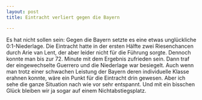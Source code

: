 ```yaml
---
layout: post
title: Eintracht verliert gegen die Bayern

---
```


Es hat nicht sollen sein: Gegen die Bayern setzte es eine etwas unglückliche 0:1-Niederlage. Die Eintracht hatte in der ersten Hälfte zwei Riesenchancen durch Arie van Lent, der aber leider nicht für die Führung sorgte. Dennoch konnte man bis zur 72. Minute mit dem Ergebnis zufrieden sein. Dann traf der eingewechselte Guerrero und die Niederlage war besiegelt. Auch wenn man trotz einer schwachen Leistung der Bayern deren individuelle Klasse erahnen konnte, wäre ein Punkt für die Eintracht drin gewesen. Aber ich sehe die ganze Situation nach wie vor sehr entspannt. Und mit ein bisschen Glück bleiben wir ja sogar auf einem Nichtabstiegsplatz.



